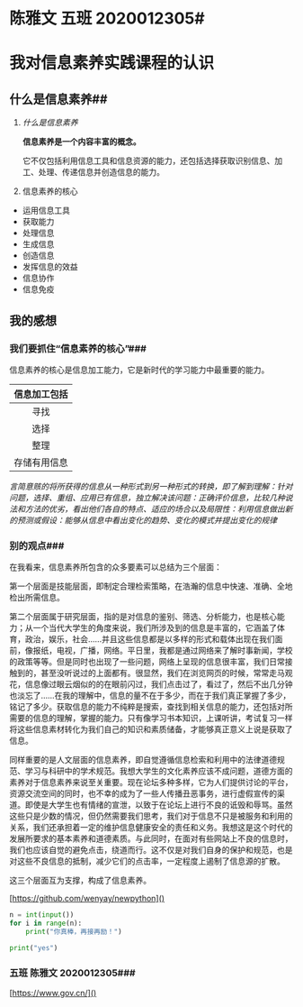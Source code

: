 # 陈雅文   五班    2020012305#

# 我对信息素养实践课程的认识 #

## 什么是信息素养##

1. *什么是信息素养*

   **信息素养是一个内容丰富的概念。**

   它不仅包括利用信息工具和信息资源的能力，还包括选择获取识别信息、加工、处理、传递信息并创造信息的能力。

2.   信息素养的核心

   - 运用信息工具
   - 获取能力
   - 处理信息
   - 生成信息
   - 创造信息
   - 发挥信息的效益
   - 信息协作
   - 信息免疫

## 我的感想

### 我们要抓住“信息素养的核心”###

信息素养的核心是信息加工能力，它是新时代的学习能力中最重要的能力。

| 信息加工包括 |
| :----------: |
|     寻找     |
|     选择     |
|     整理     |
| 存储有用信息 |

*言简意赅的将所获得的信息从一种形式到另一种形式的转换，即了解到理解：针对问题，选择、重组、应用已有信息，独立解决该问题：正确评价信息，比较几种说法和方法的优劣，看出他们各自的特点、适应的场合以及局限性：利用信息做出新的预测或假设：能够从信息中看出变化的趋势、变化的模式并提出变化的规律*

### 别的观点###

在我看来，信息素养所包含的众多要素可以总结为三个层面：

第一个层面是技能层面，即制定合理检索策略，在浩瀚的信息中快速、准确、全地检出所需信息。

第二个层面属于研究层面，指的是对信息的鉴别、筛选、分析能力，也是核心能力；从一个当代大学生的角度来说，我们所涉及到的信息是丰富的，它涵盖了体育，政治，娱乐，社会……并且这些信息都是以多样的形式和载体出现在我们面前，像报纸，电视，广播，网络。平日里，我都是通过网络来了解时事新闻，学校的政策等等。但是同时也出现了一些问题，网络上呈现的信息很丰富，我们日常接触到的，甚至没听说过的上面都有。很显然，我们在浏览网页的时候，常常走马观花，信息像过眼云烟似的的在眼前闪过，我们点击过了，看过了，然后不出几分钟也淡忘了……在我的理解中，信息的量不在于多少，而在于我们真正掌握了多少，铭记了多少。获取信息的能力不纯粹是搜索，查找到相关信息的能力，还包括对所需要的信息的理解，掌握的能力。只有像学习书本知识，上课听讲，考试复习一样将这些信息素材转化为我们自己的知识和素质储备，才能够真正意义上说是获取了信息。

同样重要的是人文层面的信息素养，即自觉遵循信息检索和利用中的法律道德规范、学习与科研中的学术规范。我想大学生的文化素养应该不成问题，道德方面的素养对于信息素养来说至关重要。现在论坛多种多样，它为人们提供讨论的平台，资源交流空间的同时，也不幸的成为了一些人传播丑恶事务，进行虚假宣传的渠道。即使是大学生也有情绪的宣泄，以致于在论坛上进行不良的诋毁和辱骂。虽然这些只是少数的情况，但仍然需要我们思考，我们对于信息不只是被服务和利用的关系，我们还承担着一定的维护信息健康安全的责任和义务。我想这是这个时代的发展所要求的基本素养和道德素质。与此同时，在面对有些网站上不良的信息时，我们也应该自觉的避免点击，绕道而行。这不仅是对我们自身的保护和规范，也是对这些不良信息的抵制，减少它们的点击率，一定程度上遏制了信息源的扩散。

这三个层面互为支撑，构成了信息素养。

[https://github.com/wenyay/newpython]()

```python
n = int(input())
for i in range(n):
    print("你真棒，再接再励！")
```

```python
print("yes")
```

### 五班  陈雅文   2020012305###

[https://www.gov.cn/]()
